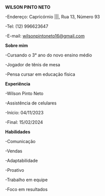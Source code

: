**WILSON PINTO NETO**

-Endereço: Capricórnio |||, Rua 13, Número 93

-Tel: (12) 996623647

-E-mail: wilsonpintoneto16@gmail.com

**Sobre mim**

-Cursando o 3° ano do novo ensino médio 

-Jogador de tênis de mesa 

-Pensa cursar em educação física 

**Experiência**

-Wilson Pinto Neto 

-Assistência de celulares

-Início: 04/11/2023 

-Final: 15/02/2024

**Habilidades**

-Comunicação

-Vendas

-Adaptabilidade 

-Proativo 

-Trabalho em equipe

-Foco em resultados 


